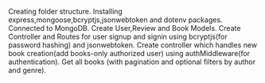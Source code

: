 Creating folder structure.
Installing express,mongoose,bcryptjs,jsonwebtoken and dotenv packages.
Connected to MongoDB.
Create User,Review and Book Models.
Create Controller and Routes for user signup and signin using bcryptjs(for password hashing) and jsonwebtoken.
Create controller which handles new book creation(add books-only authorized user) using authMiddleware(for authentication).
Get all books (with pagination and optional filters by author and genre).